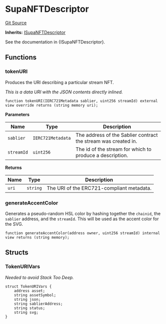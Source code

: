 # SupaNFTDescriptor
[Git Source](https://github.com/supafinance/supa-foundry/blob/00eb35447ebc05e824f31afa1581898206764621/src/tokens/SupaNFTDescriptor.sol)

**Inherits:**
[ISupaNFTDescriptor](/src/tokens/interfaces/ISupaNFTDescriptor.sol/interface.ISupaNFTDescriptor.md)

See the documentation in {ISupaNFTDescriptor}.


## Functions
### tokenURI

Produces the URI describing a particular stream NFT.

*This is a data URI with the JSON contents directly inlined.*


```solidity
function tokenURI(IERC721Metadata sablier, uint256 streamId) external view override returns (string memory uri);
```
**Parameters**

|Name|Type|Description|
|----|----|-----------|
|`sablier`|`IERC721Metadata`|The address of the Sablier contract the stream was created in.|
|`streamId`|`uint256`|The id of the stream for which to produce a description.|

**Returns**

|Name|Type|Description|
|----|----|-----------|
|`uri`|`string`|The URI of the ERC721-compliant metadata.|


### generateAccentColor

Generates a pseudo-random HSL color by hashing together the `chainid`, the `sablier` address,
and the `streamId`. This will be used as the accent color for the SVG.


```solidity
function generateAccentColor(address owner, uint256 streamId) internal view returns (string memory);
```

## Structs
### TokenURIVars
*Needed to avoid Stack Too Deep.*


```solidity
struct TokenURIVars {
    address asset;
    string assetSymbol;
    string json;
    string sablierAddress;
    string status;
    string svg;
}
```


